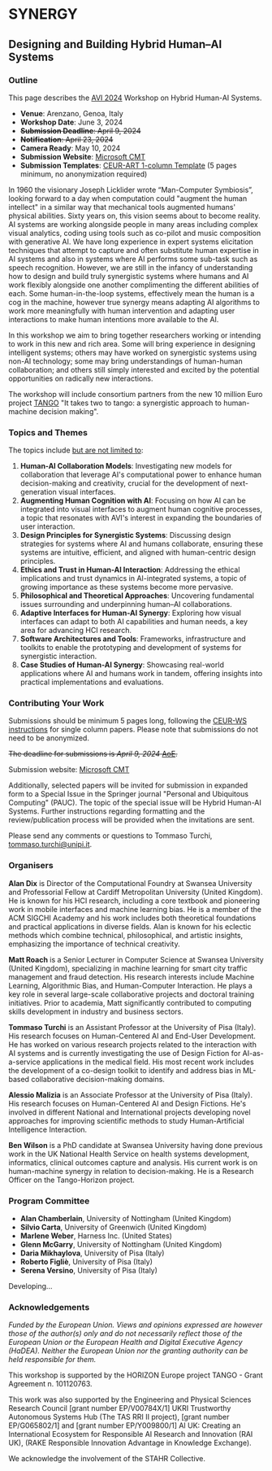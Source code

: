 # SYNERGY
## Designing and Building Hybrid Human–AI Systems

### Outline

This page describes the [AVI 2024](https://avi2024.dibris.unige.it/home) Workshop on Hybrid Human-AI Systems.
- **Venue**: Arenzano, Genoa, Italy
- **Workshop Date**: June 3, 2024
- ~~**Submission Deadline**: April 9, 2024~~
- ~~**Notification**: April 23, 2024~~
- **Camera Ready**: May 10, 2024
- **Submission Website**: [Microsoft CMT](https://cmt3.research.microsoft.com/SYNERGY2024)
- **Submission Templates**: [CEUR-ART 1-column Template](https://drive.google.com/file/d/1-1jUjijZI3IdXc7lHQbJBPeq_SGRAiel/view?usp=sharing) (5 pages minimum, no anonymization required)

In 1960 the visionary Joseph Licklider wrote “Man-Computer Symbiosis”, looking forward to a day when computation could "augment the human intellect" in a similar way that mechanical tools augmented humans' physical abilities.  Sixty years on, this vision seems about to become reality.  AI systems are working alongside people in many areas including complex visual analytics, coding using tools such as co-pilot and music composition with generative AI.  We have long experience in expert systems elicitation techniques that attempt to capture and often substitute human expertise in AI systems and also in systems where AI performs some sub-task such as speech recognition.  However, we are still in the infancy of understanding how to design and build truly synergistic systems where humans and AI work flexibly alongside one another complimenting the different abilities of each.  Some human-in-the-loop systems, effectively mean the human is a cog in the machine, however true synergy means adapting AI algorithms to work more meaningfully with human intervention and adapting user interactions to make human intentions more available to the AI.

In this workshop we aim to bring together researchers working or intending to work in this new and rich area.  Some will bring experience in designing intelligent systems; others may have worked on synergistic systems using non-AI technology; some may bring understandings of human-human collaboration; and others still simply interested and excited by the potential opportunities on radically new interactions.

The workshop will include consortium partners from the new 10 million Euro project [TANGO](https://tango-horizon.eu/) "It takes two to tango: a synergistic approach to human-machine decision making".

### Topics and Themes

The topics include <u>but are not limited to</u>:

1. **Human-AI Collaboration Models**: Investigating new models for collaboration that leverage AI's computational power to enhance human decision-making and creativity, crucial for the development of next-generation visual interfaces.
2. **Augmenting Human Cognition with AI**: Focusing on how AI can be integrated into visual interfaces to augment human cognitive processes, a topic that resonates with AVI's interest in expanding the boundaries of user interaction.
3. **Design Principles for Synergistic Systems**: Discussing design strategies for systems where AI and humans collaborate, ensuring these systems are intuitive, efficient, and aligned with human-centric design principles.
4. **Ethics and Trust in Human-AI Interaction**: Addressing the ethical implications and trust dynamics in AI-integrated systems, a topic of growing importance as these systems become more pervasive.
5. **Philosophical and Theoretical Approaches**: Uncovering fundamental issues surrounding and underpinning human–AI collaborations.
6. **Adaptive Interfaces for Human-AI Synergy**: Exploring how visual interfaces can adapt to both AI capabilities and human needs, a key area for advancing HCI research.
7. **Software Architectures and Tools**: Frameworks, infrastructure and toolkits to enable the prototyping and development of systems for synergistic interaction.
8. **Case Studies of Human-AI Synergy**: Showcasing real-world applications where AI and humans work in tandem, offering insights into practical implementations and evaluations.

### Contributing Your Work

Submissions should be minimum 5 pages long, following the [CEUR-WS instructions](https://ceur-ws.org/HOWTOSUBMIT.html) for single column papers. Please note that submissions do not need to be anonymized.

~~The deadline for submissions is *April 9, 2024* [AoE](https://time.is/Anywhere_on_Earth).~~

Submission website: [Microsoft CMT](https://cmt3.research.microsoft.com/SYNERGY2024)

Additionally, selected papers will be invited for submission in expanded form to a Special Issue in the Springer journal "Personal and Ubiquitous Computing" (PAUC). The topic of the special issue will be Hybrid Human-AI Systems. Further instructions regarding formatting and the review/publication process will be provided when the invitations are sent.

Please send any comments or questions to Tommaso Turchi, [tommaso.turchi@unipi.it](mailto:tommaso.turchi@unipi.it).

### Organisers

**Alan Dix** is Director of the Computational Foundry at Swansea University and Professorial Fellow at Cardiff Metropolitan University (United Kingdom). He is known for his HCI research, including a core textbook and pioneering work in mobile interfaces and machine learning bias. He is a member of the ACM SIGCHI Academy and his work includes both theoretical foundations and practical applications in diverse fields. Alan is known for his eclectic methods which combine technical, philosophical, and artistic insights, emphasizing the importance of technical creativity.

**Matt Roach** is a Senior Lecturer in Computer Science at Swansea University (United Kingdom), specializing in machine learning for smart city traffic management and fraud detection. His research interests include Machine Learning, Algorithmic Bias, and Human-Computer Interaction. He plays a key role in several large-scale collaborative projects and doctoral training initiatives. Prior to academia, Matt significantly contributed to computing skills development in industry and business sectors.

**Tommaso Turchi** is an Assistant Professor at the University of Pisa (Italy). His research focuses on Human-Centered AI and End-User Development. He has worked on various research projects related to the interaction with AI systems and is currently investigating the use of Design Fiction for AI-as-a-service applications in the medical field. His most recent work includes the development of a co-design toolkit to identify and address bias in ML-based collaborative decision-making domains.

**Alessio Malizia** is an Associate Professor at the University of Pisa (Italy). His research focuses on Human-Centered AI and Design Fictions. He's involved in different National and International projects developing novel approaches for improving scientific methods to study Human-Artificial Intelligence Interaction.

**Ben Wilson** is a PhD candidate at Swansea University having done previous work in the UK National Health Service on health systems development, informatics, clinical outcomes capture and analysis. His current work is on human-machine synergy in relation to decision-making. He is a Research Officer on the Tango-Horizon project.

### Program Committee

- **Alan Chamberlain**, University of Nottingham (United Kingdom)
- **Silvio Carta**, University of Greenwich (United Kingdom)
- **Marlene Weber**, Harness Inc. (United States)
- **Glenn McGarry**, University of Nottingham (United Kingdom)
- **Daria Mikhaylova**, University of Pisa (Italy)
- **Roberto Figliè**, University of Pisa (Italy)
- **Serena Versino**, University of Pisa (Italy)

Developing...

### Acknowledgements

_Funded by the European Union. Views and opinions expressed are however those of the author(s) only and do not necessarily reflect those of the European Union or the European Health and Digital Executive Agency (HaDEA). Neither the European Union nor the granting authority can be held responsible for them._

This workshop is supported by the HORIZON Europe project TANGO - Grant Agreement n. 101120763.

This work was also supported by the Engineering and Physical Sciences Research Council [grant number EP/V00784X/1] UKRI Trustworthy Autonomous Systems Hub (The TAS RRI II project), [grant number EP/G065802/1] and [grant number EP/Y009800/1] AI UK: Creating an International Ecosystem for Responsible AI Research and Innovation (RAI UK), (RAKE Responsible Innovation Advantage in Knowledge Exchange).

We acknowledge the involvement of the STAHR Collective.